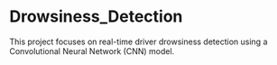 # Drowsiness_Detection
This project focuses on real-time driver drowsiness detection using a Convolutional Neural Network (CNN) model.
